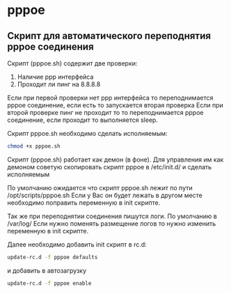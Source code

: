 # pppoe
Скрипт для автоматического переподнятия pppoe соединения
---
Скрипт (pppoe.sh) содержит две проверки:
1. Наличие ppp интерфейса
2. Проходит ли пинг на 8.8.8.8

Если при первой проверки нет ppp интерфейса то переподнимается pppoe соединение, если есть то запускается вторая проверка
Если при второй проверке пинг не проходит то то переподнимается pppoe соединение, если проходит то выполняется sleep.

Скрипт pppoe.sh необходимо сделать исполняемым:
```bash
chmod +x pppoe.sh
```

Скрипт (pppoe.sh) работает как демон (в фоне).
Для управления им как демоном советую скопировать скрипт pppoe в /etc/init.d/ и сделать исполняемым

По умолчанию ожидается что скрипт pppoe.sh лежит по пути /opt/scripts/pppoe.sh
Если у Вас он будет лежать в другом месте необходимо поправить переменную в init скрипте.

Так же при переподнятии соединения пишутся логи. По умолчанию в /var/log/
Если нужно поменять размещение логов то нужно изменить переменную в init скрипте.

Далее необходимо добавить init скрипт в rc.d:
```bash
update-rc.d -f pppoe defaults
```
и добавить в автозагрузку
```bash
update-rc.d -f pppoe enable
```
